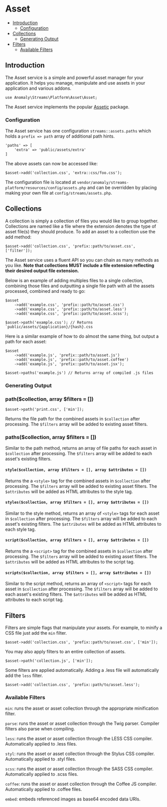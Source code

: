# Asset

- [Introduction](#introduction)
	- [Configuration](#configuration)
- [Collections](#collections)
	- [Generating Output](#generating-output)
- [Filters](#filters)
	- [Available Filters](#available-filters)


<a name="introduction"></a>
## Introduction

The Asset service is a simple and powerful asset manager for your application. It helps you manage, manipulate and use assets in your application and various addons.

	use Anomaly\Streams\Platform\Asset\Asset;

The Asset service implements the popular [Assetic](https://github.com/kriswallsmith/assetic) package.

<a name="configuration"></a>
### Configuration

The Asset service has one configuration `streams::assets.paths` which holds a `prefix => path` array of additional path hints.

	'paths' => [
		'extra' => 'public/assets/extra'
	]

The above assets can now be accessed like:
	
	$asset->add('collection.css', 'extra::css/foo.css');

The configuration file is located at `vendor/anomaly/streams-platform/resources/config/assets.php` and can be overridden by placing making your own file at `config/streams/assets.php`.


<a name="collections"></a>
## Collections

A collection is simply a collection of files you would like to group together. Collections are named like a file where the extension denotes the type of asset file(s) they should produce. To add an asset to a collection use the add method:

	$asset->add('collection.css', 'prefix::path/to/asset.css', ['filter']);

The Asset service uses a fluent API so you can chain as many methods as you like. **Note that collections MUST include a file extension reflecting their desired output file extension.**

Below is an example of adding multiples files to a single collection, combining those files and outputting a single file path with all the assets processed, combined and ready to go:

	$asset
		->add('example.css', 'prefix::path/to/asset.css')
		->add('example.css', 'prefix::path/to/asset.less')
		->add('example.css', 'prefix::path/to/asset.scss');
	
	$asset->path('example.css'); // Returns `public/assets/{application}/{hash}.css

Here is a similar example of how to do almost the same thing, but output a path for each asset:

	$asset
		->add('example.js', 'prefix::path/to/asset.js')
		->add('example.js', 'prefix::path/to/asset.coffee')
		->add('example.js', 'prefix::path/to/asset.jsx');
	
	$asset->paths('example.js') // Returns array of compiled .js files

<a name="generating-output"></a>
### Generating Output

### path($collection, array $filters = [])

	$asset->path('print.css', ['min']);

Returns the file path for the combined assets in `$collection` after processing. The `$filters` array will be added to existing asset filters.

### paths($collection, array $filters = [])

Similar to the path method, returns an array of file paths for each asset in `$collection` after processing. The `$filters` array will be added to each asset's existing filters.

#### `style($collection, array $filters = [], array $attributes = [])`

Returns the a `<style>` tag for the combined assets in `$collection` after processing. The `$filters` array will be added to existing asset filters. The `$attributes` will be added as HTML attributes to the style tag.

#### `styles($collection, array $filters = [], array $attributes = [])`

Similar to the style method, returns an array of `<style>` tags for each asset in `$collection` after processing. The `$filters` array will be added to each asset's existing filters. The `$attributes` will be added as HTML attributes to each style tag.

#### `script($collection, array $filters = [], array $attributes = [])`

Returns the a `<script>` tag for the combined assets in `$collection` after processing. The `$filters` array will be added to existing asset filters. The `$attributes` will be added as HTML attributes to the script tag.

#### `scripts($collection, array $filters = [], array $attributes = [])`

Similar to the script method, returns an array of `<script>` tags for each asset in `$collection` after processing. The `$filters` array will be added to each asset's existing filters. The `$attributes` will be added as HTML attributes to each script tag.


<a name="filters"></a>
## Filters

Filters are simple flags that manipulate your assets. For example, to minify a CSS file just add the `min` filter.

	$asset->add('collection.css', 'prefix::path/to/asset.css', ['min']);

You may also apply filters to an entire collection of assets.

	$asset->path('collection.js', ['min']);

Some filters are applied automatically. Adding a .less file will automatically add the `less` filter.

	$asset->add('collection.css', 'prefix::path/to/asset.less');


<a name="available-filters"></a>
### Available Filters

`min`: runs the asset or asset collection through the appropriate minification filter.

`parse`: runs the asset or asset collection through the Twig parser. Compiler filters also parse when compiling.

`less`: runs the asset or asset collection through the LESS CSS compiler. Automatically applied to .less files.

`styl`: runs the asset or asset collection through the Stylus CSS compiler. Automatically applied to .styl files.

`scss`: runs the asset or asset collection through the SASS CSS compiler. Automatically applied to .scss files.

`coffee`: runs the asset or asset collection through the Coffee JS compiler. Automatically applied to .coffee files.

`embed`: embeds referenced images as base64 encoded data URIs.